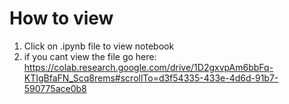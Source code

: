 # How to view

1. Click on .ipynb file to view notebook
2. if you cant view the file go here: https://colab.research.google.com/drive/1D2gxvpAm6bbFq-KTIgBfaFN_Scq8rems#scrollTo=d3f54335-433e-4d6d-91b7-590775ace0b8
